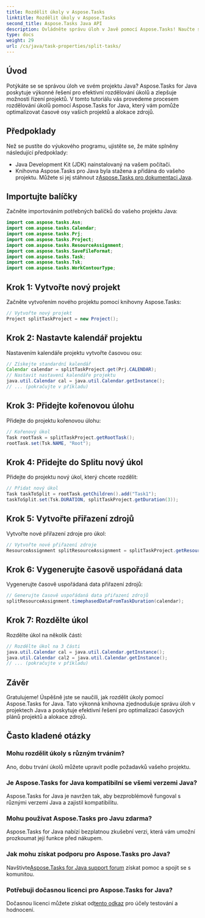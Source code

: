 ```yaml
---
title: Rozdělit úkoly v Aspose.Tasks
linktitle: Rozdělit úkoly v Aspose.Tasks
second_title: Aspose.Tasks Java API
description: Ovládněte správu úloh v Javě pomocí Aspose.Tasks! Naučte se, jak efektivně rozdělit úkoly pro optimalizované časové osy projektů. Stáhnout teď!
type: docs
weight: 29
url: /cs/java/task-properties/split-tasks/
---
```

## Úvod
Potýkáte se se správou úloh ve svém projektu Java? Aspose.Tasks for Java poskytuje výkonné řešení pro efektivní rozdělování úkolů a zlepšuje možnosti řízení projektů. V tomto tutoriálu vás provedeme procesem rozdělování úkolů pomocí Aspose.Tasks for Java, který vám pomůže optimalizovat časové osy vašich projektů a alokace zdrojů.
## Předpoklady
Než se pustíte do výukového programu, ujistěte se, že máte splněny následující předpoklady:
- Java Development Kit (JDK) nainstalovaný na vašem počítači.
-  Knihovna Aspose.Tasks pro Java byla stažena a přidána do vašeho projektu. Můžete si jej stáhnout z[Aspose.Tasks pro dokumentaci Java](https://reference.aspose.com/tasks/java/).
## Importujte balíčky
Začněte importováním potřebných balíčků do vašeho projektu Java:
```java
import com.aspose.tasks.Asn;
import com.aspose.tasks.Calendar;
import com.aspose.tasks.Prj;
import com.aspose.tasks.Project;
import com.aspose.tasks.ResourceAssignment;
import com.aspose.tasks.SaveFileFormat;
import com.aspose.tasks.Task;
import com.aspose.tasks.Tsk;
import com.aspose.tasks.WorkContourType;
```
## Krok 1: Vytvořte nový projekt
Začněte vytvořením nového projektu pomocí knihovny Aspose.Tasks:
```java
// Vytvořte nový projekt
Project splitTaskProject = new Project();
```
## Krok 2: Nastavte kalendář projektu
Nastavením kalendáře projektu vytvořte časovou osu:
```java
// Získejte standardní kalendář
Calendar calendar = splitTaskProject.get(Prj.CALENDAR);
// Nastavit nastavení kalendáře projektu
java.util.Calendar cal = java.util.Calendar.getInstance();
// ... (pokračujte v příkladu)
```
## Krok 3: Přidejte kořenovou úlohu
Přidejte do projektu kořenovou úlohu:
```java
// Kořenový úkol
Task rootTask = splitTaskProject.getRootTask();
rootTask.set(Tsk.NAME, "Root");
```
## Krok 4: Přidejte do Splitu nový úkol
Přidejte do projektu nový úkol, který chcete rozdělit:
```java
// Přidat nový úkol
Task taskToSplit = rootTask.getChildren().add("Task1");
taskToSplit.set(Tsk.DURATION, splitTaskProject.getDuration(3));
```
## Krok 5: Vytvořte přiřazení zdrojů
Vytvořte nové přiřazení zdroje pro úkol:
```java
// Vytvořte nové přiřazení zdroje
ResourceAssignment splitResourceAssignment = splitTaskProject.getResourceAssignments().add(taskToSplit, null);
```
## Krok 6: Vygenerujte časově uspořádaná data
Vygenerujte časově uspořádaná data přiřazení zdrojů:
```java
// Generujte časově uspořádaná data přiřazení zdrojů
splitResourceAssignment.timephasedDataFromTaskDuration(calendar);
```
## Krok 7: Rozdělte úkol
Rozdělte úkol na několik částí:
```java
// Rozdělte úkol na 3 části
java.util.Calendar cal = java.util.Calendar.getInstance();
java.util.Calendar cal2 = java.util.Calendar.getInstance();
// ... (pokračujte v příkladu)
```
## Závěr
Gratulujeme! Úspěšně jste se naučili, jak rozdělit úkoly pomocí Aspose.Tasks for Java. Tato výkonná knihovna zjednodušuje správu úloh v projektech Java a poskytuje efektivní řešení pro optimalizaci časových plánů projektů a alokace zdrojů.
## Často kladené otázky
### Mohu rozdělit úkoly s různým trváním?
Ano, dobu trvání úkolů můžete upravit podle požadavků vašeho projektu.
### Je Aspose.Tasks for Java kompatibilní se všemi verzemi Java?
Aspose.Tasks for Java je navržen tak, aby bezproblémově fungoval s různými verzemi Java a zajistil kompatibilitu.
### Mohu používat Aspose.Tasks pro Javu zdarma?
Aspose.Tasks for Java nabízí bezplatnou zkušební verzi, která vám umožní prozkoumat její funkce před nákupem.
### Jak mohu získat podporu pro Aspose.Tasks pro Java?
 Navštivte[Aspose.Tasks for Java support forum](https://forum.aspose.com/c/tasks/15) získat pomoc a spojit se s komunitou.
### Potřebuji dočasnou licenci pro Aspose.Tasks for Java?
 Dočasnou licenci můžete získat od[tento odkaz](https://purchase.aspose.com/temporary-license/) pro účely testování a hodnocení.